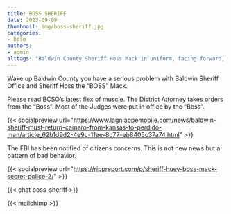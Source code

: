 ```yaml
---
title: BOSS SHERIFF
date: 2023-09-09
thumbnail: img/boss-sheriff.jpg
categories:
- bcso
authors:
- admin
alttags: "Baldwin County Sheriff Hoss Mack in uniform, facing forward, related to concerns about his office’s actions"
---
```

Wake up Baldwin County you have a serious problem with Baldwin Sheriff Office and Sheriff Hoss the “BOSS” Mack.

Please read BCSO’s latest flex of muscle. The District Attorney takes orders from the “Boss”. Most of the Judges were put in office by the “Boss”.


{{< socialpreview url="https://www.lagniappemobile.com/news/baldwin-sheriff-must-return-camaro-from-kansas-to-perdido-man/article_62b1d9d2-4e9c-11ee-8c77-eb8405c37a74.html" >}}

The FBI has been notified of citizens concerns. This is not new news but a pattern of bad behavior.

{{< socialpreview url="https://rippreport.com/p/sheriff-huey-boss-mack-secret-police-2/" >}}

{{< chat boss-sheriff >}}

{{< mailchimp >}}
